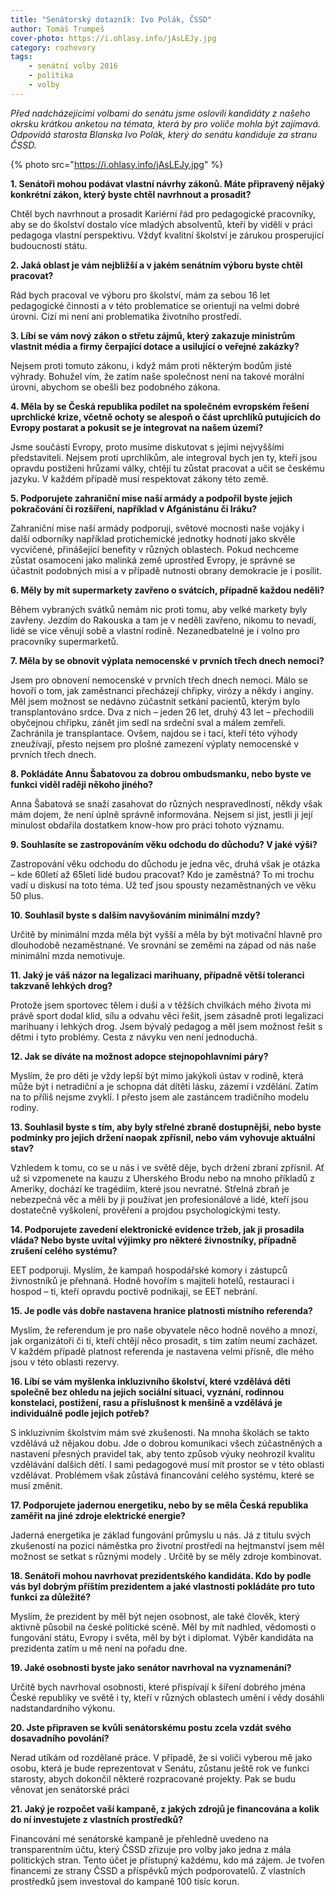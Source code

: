 ```yaml
---
title: "Senátorský dotazník: Ivo Polák, ČSSD"
author: Tomáš Trumpeš
cover-photo: https://i.ohlasy.info/jAsLEJy.jpg
category: rozhovory
tags:
    - senátní volby 2016
    - politika
    - volby
---
```


*Před nadcházejícími volbami do senátu jsme oslovili kandidáty z našeho okrsku krátkou anketou na témata, která by pro voliče mohla být zajímavá. Odpovídá starosta Blanska Ivo Polák, který do senátu kandiduje za stranu ČSSD.*

{% photo src="https://i.ohlasy.info/jAsLEJy.jpg" %}

**1. Senátoři mohou podávat vlastní návrhy zákonů. Máte připravený nějaký konkrétní zákon, který byste chtěl navrhnout a prosadit?**

Chtěl bych navrhnout a prosadit Kariérní řád pro pedagogické pracovníky, aby se do školství dostalo více mladých absolventů, kteří by viděli v práci pedagoga vlastní perspektivu. Vždyť kvalitní školství je zárukou prosperující budoucnosti státu.

**2. Jaká oblast je vám nejbližší a v jakém senátním výboru byste chtěl pracovat?**

Rád bych pracoval ve výboru pro školství, mám za sebou 16 let pedagogické činnosti a v této problematice se orientuji na velmi dobré úrovni. Cizí mi není ani problematika životního prostředí.

**3. Líbí se vám nový zákon o střetu zájmů, který zakazuje ministrům vlastnit média a firmy čerpající dotace a usilující o veřejné zakázky?**

Nejsem proti tomuto zákonu, i když mám proti některým bodům jisté výhrady. Bohužel vím, že zatím naše společnost není na takové morální úrovni, abychom se obešli bez podobného zákona.

**4. Měla by se Česká republika podílet na společném evropském řešení uprchlické krize, včetně ochoty se alespoň o část uprchlíků putujících do Evropy postarat a pokusit se je integrovat na našem území?**

Jsme součástí Evropy, proto musíme diskutovat s jejími nejvyššími představiteli. Nejsem proti uprchlíkům, ale integroval bych jen ty, kteří jsou opravdu postiženi hrůzami války, chtějí tu zůstat pracovat a učit se českému jazyku. V každém případě musí respektovat zákony této země.

**5. Podporujete zahraniční mise naší armády a podpořil byste jejich pokračování či rozšíření, například v Afgánistánu či Iráku?**

Zahraniční mise naší armády podporuji, světové mocnosti naše vojáky i další odborníky například protichemické jednotky hodnotí jako skvěle vycvičené, přinášející benefity v různých oblastech. Pokud nechceme zůstat osamoceni jako malinká země uprostřed Evropy, je správné se účastnit podobných misí a v případě nutnosti obrany demokracie je i posílit.

**6. Měly by mít supermarkety zavřeno o svátcích, případně každou neděli?**

Během vybraných svátků nemám nic proti tomu, aby velké markety byly zavřeny. Jezdím do Rakouska a tam je v neděli zavřeno, nikomu to nevadí, lidé se více věnují sobě a vlastní rodině. Nezanedbatelné je i volno pro pracovníky supermarketů.

**7. Měla by se obnovit výplata nemocenské v prvních třech dnech nemoci?**

Jsem pro obnovení nemocenské v prvních třech dnech nemoci. Málo se hovoří o tom, jak zaměstnanci přecházejí chřipky, virózy a někdy i angíny. Měl jsem možnost se nedávno zúčastnit setkání pacientů, kterým bylo transplantováno srdce. Dva z nich – jeden 26 let, druhý 43 let – přechodili obyčejnou chřipku, zánět jim sedl na srdeční sval a málem zemřeli. Zachránila je transplantace. Ovšem, najdou se i tací, kteří této výhody zneužívají, přesto nejsem pro plošné zamezení výplaty nemocenské v prvních třech dnech.

**8. Pokládáte Annu Šabatovou za dobrou ombudsmanku, nebo byste ve funkci viděl raději někoho jiného?**

Anna Šabatová se snaží zasahovat do různých nespravedlností, někdy však mám dojem, že není úplně správně informována. Nejsem si jist, jestli ji její minulost obdařila dostatkem know-how pro práci tohoto významu.

**9. Souhlasíte se zastropováním věku odchodu do důchodu? V jaké výši?**

Zastropování věku odchodu do důchodu je jedna věc, druhá však je otázka – kde 60letí až 65letí lidé budou pracovat? Kdo je zaměstná? To mi trochu vadí u diskusí na toto téma. Už teď jsou spousty nezaměstnaných ve věku 50 plus.

**10. Souhlasil byste s dalším navyšováním minimální mzdy?**

Určitě by minimální mzda měla být vyšší a měla by být motivační hlavně pro dlouhodobě nezaměstnané. Ve srovnání se zeměmi na západ od nás naše minimální mzda nemotivuje.

**11. Jaký je váš názor na legalizaci marihuany, případně větší toleranci takzvaně lehkých drog?**

Protože jsem sportovec tělem i duší a v těžších chvilkách mého života mi právě sport dodal klid, sílu a odvahu věci řešit, jsem zásadně proti legalizaci marihuany i lehkých drog. Jsem bývalý pedagog a měl jsem možnost řešit s dětmi i tyto problémy. Cesta z návyku ven není jednoduchá.

**12. Jak se díváte na možnost adopce stejnopohlavními páry?**

Myslím, že pro děti je vždy lepší být mimo jakýkoli ústav v rodině, která může být i netradiční a je schopna dát dítěti lásku, zázemí i vzdělání. Zatím na to příliš nejsme zvyklí. I přesto jsem ale zastáncem tradičního modelu rodiny.

**13. Souhlasil byste s tím, aby byly střelné zbraně dostupnější, nebo byste podmínky pro jejich držení naopak zpřísnil, nebo vám vyhovuje aktuální stav?**

Vzhledem k tomu, co se u nás i ve světě děje, bych držení zbraní zpřísnil. Ať už si vzpomenete na kauzu z Uherského Brodu nebo na mnoho příkladů z Ameriky, dochází ke tragédiím, které jsou nevratné. Střelná zbraň je nebezpečná věc a měli by ji používat jen profesionálové a lidé, kteří jsou dostatečně vyškolení, prověření a projdou psychologickými testy.

**14. Podporujete zavedení elektronické evidence tržeb, jak ji prosadila vláda? Nebo byste uvítal výjimky pro některé živnostníky, případně zrušení celého systému?**

EET podporuji. Myslím, že kampaň hospodářské komory i zástupců živnostníků je přehnaná. Hodně hovořím s majiteli hotelů, restaurací i hospod – ti, kteří opravdu poctivě podnikají, se EET nebrání.

**15. Je podle vás dobře nastavena hranice platnosti místního referenda?**

Myslím, že referendum je pro naše obyvatele něco hodně nového a mnozí, jak organizátoři či ti, kteří chtějí něco prosadit, s tím zatím neumí zacházet. V každém případě platnost referenda je nastavena velmi přísně, dle mého jsou v této oblasti rezervy.

**16. Líbí se vám myšlenka inkluzivního školství, které vzdělává děti společně bez ohledu na jejich sociální situaci, vyznání, rodinnou konstelaci, postižení, rasu a příslušnost k menšině a vzdělává je individuálně podle jejich potřeb?**

S inkluzivním školstvím mám své zkušenosti. Na mnoha školách se takto vzdělává už nějakou dobu. Jde o dobrou komunikaci všech zúčastněných a nastavení přesných pravidel tak, aby tento způsob výuky neohrozil kvalitu vzdělávání dalších dětí. I sami pedagogové musí mít prostor se v této oblasti vzdělávat. Problémem však zůstává financování celého systému, které se musí změnit.

**17. Podporujete jadernou energetiku, nebo by se měla Česká republika zaměřit na jiné zdroje elektrické energie?**

Jaderná energetika je základ fungování průmyslu u nás. Já z titulu svých zkušeností na pozici náměstka pro životní prostředí na hejtmanství jsem měl možnost se setkat s různými modely . Určitě by se měly zdroje kombinovat.

**18. Senátoři mohou navrhovat prezidentského kandidáta. Kdo by podle vás byl dobrým příštím prezidentem a jaké vlastnosti pokládáte pro tuto funkci za důležité?**

Myslím, že prezident by měl být nejen osobnost, ale také člověk, který aktivně působil na české politické scéně. Měl by mít nadhled, vědomosti o fungování státu, Evropy i světa, měl by být i diplomat. Výběr kandidáta na prezidenta zatím u mě není na pořadu dne.

**19. Jaké osobnosti byste jako senátor navrhoval na vyznamenání?**

Určitě bych navrhoval osobnosti, které přispívají k šíření dobrého jména České republiky ve světě i ty, kteří v různých oblastech umění i vědy dosáhli nadstandardního výkonu.

**20. Jste připraven se kvůli senátorskému postu zcela vzdát svého dosavadního povolání?**

Nerad utíkám od rozdělané práce. V případě, že si voliči vyberou mě jako osobu, která je bude reprezentovat v Senátu, zůstanu ještě rok ve funkci starosty, abych dokončil některé rozpracované projekty. Pak se budu věnovat jen senátorské práci

**21. Jaký je rozpočet vaší kampaně, z jakých zdrojů je financována a kolik do ní investujete z vlastních prostředků?**

Financování mé senátorské kampaně je přehledně uvedeno na transparentním účtu, který ČSSD zřizuje pro volby jako jedna z mála politických stran. Tento účet je přístupný každému, kdo má zájem. Je tvořen financemi ze strany ČSSD a příspěvků mých podporovatelů. Z vlastních prostředků jsem investoval do kampaně 100 tisíc korun.
